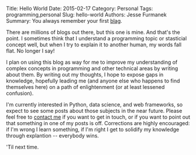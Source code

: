Title: Hello World
Date: 2015-02-17
Category: Personal
Tags: programming,personal
Slug: hello-world
Authors: Jesse Furmanek
Summary: You always remember your first [blag](http://jessefurmanek.com/blog/hello-world.html).

There are millions of blogs out there, but this one is mine. And that's the point.  I sometimes think that I understand a programming topic or stasticial concept well, but when I try to explain it to another human, my words fall flat.  No longer I say!  

I plan on using this blog as way for me to improve my understanding of complex concepts in programming and other technical areas by writing about them. By writing out my thoughts, I hope to expose gaps in knowledge, hopefully leading me (and anyone else who happens to find themselves here) on a path of enlightenment (or at least lessened confusion).  

I'm currently interested in Python, data science, and web frameworks, so expect to see some posts about those subjects in the near future.  Please feel free to [contact me](mailto:jesse.furmanek@gmail.com) if you want to get in touch, or if you want to point out that something in one of my posts is off.  Corrections are highly encouraged: if I'm wrong I learn something, if I'm right I get to solidify my knowledge through explantion -- everybody wins.

'Til next time.



